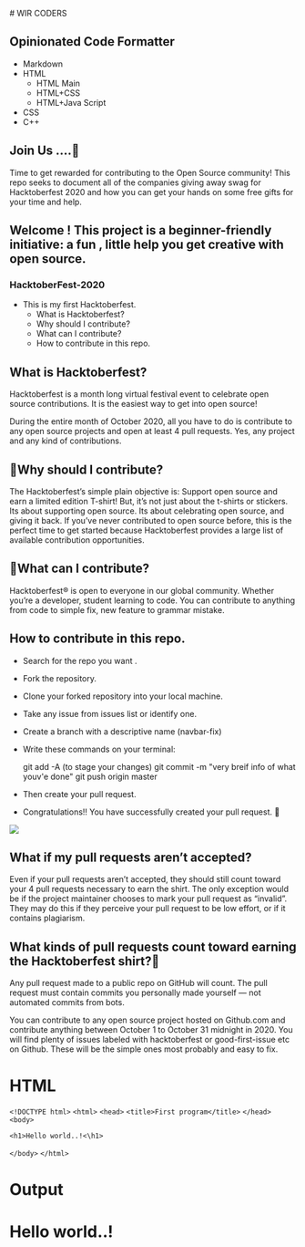 
﻿# WIR  CODERS

## Opinionated Code Formatter

- Markdown 
- HTML 
  - HTML Main
  - HTML+CSS
  - HTML+Java Script
- CSS
 - C++

## Join Us ....🤝

Time to get rewarded for contributing to the Open Source community!
 This repo seeks to document all of the companies giving away swag for Hacktoberfest 2020 and how you can get your hands on some free gifts for your time and help.


## Welcome ! This project is a beginner-friendly initiative: a fun , little  help you get creative with open source.

 ### HacktoberFest-2020
   
 - This is my first  Hacktoberfest.
   - What is Hacktoberfest?
   - Why should I contribute?
   - What can I contribute?
   - How to contribute in this repo.
  
  ## What is Hacktoberfest?
  Hacktoberfest is a month long virtual festival event to celebrate open source contributions. It is the easiest way to get into open source!
  
  During the entire month of October 2020, all you have to do is contribute to any open source projects and open at least 4 pull requests. Yes, any project and any kind of contributions.
  
##  🤨Why should I contribute?
The Hacktoberfest’s simple plain objective is: Support open source and earn a limited edition T-shirt! But, it’s not just about the t-shirts or stickers. Its about supporting open source. Its about celebrating open source, and giving it back. If you’ve never contributed to open source before, this is the perfect time to get started because Hacktoberfest provides a large list of available contribution opportunities.

## 🤔What can I contribute?
Hacktoberfest® is open to everyone in our global community. Whether you’re a developer, student learning to code. You can contribute to anything from code to simple fix, new feature to grammar mistake.

## How to contribute in this repo.
- Search for the repo you want .

-   Fork the repository.
    
- Clone your forked repository into your local machine.
    
- Take any issue from issues list or identify one.
    
-  Create a branch with a descriptive name (navbar-fix)
    
-  Write these commands on your terminal:
    
    git add -A (to stage your changes) git commit -m "very breif info of what youv'e done" git push origin master
    
- Then create your pull request.

-   Congratulations!! You have successfully created your pull request.  🌠


![](https://media.giphy.com/media/xUOxf7XfmpxuSode1O/giphy.gif)
## What if my pull requests aren’t accepted?

Even if your pull requests aren’t accepted, they should still count toward your 4 pull requests necessary to earn the shirt. The only exception would be if the project maintainer chooses to mark your pull request as “invalid”. They may do this if they perceive your pull request to be low effort, or if it contains plagiarism.

## What kinds of pull requests count toward earning the Hacktoberfest shirt?👕

Any pull request made to a public repo on GitHub will count. The pull request must contain commits you personally made yourself — not automated commits from bots.

You can contribute to any open source project hosted on Github.com and contribute anything between October 1 to October 31 midnight in 2020. You will find plenty of issues labeled with hacktoberfest or good-first-issue etc on Github. These will be the simple ones most probably and easy to fix.

# HTML

`<!DOCTYPE html>`
`<html>`
`<head>`
`<title>First program</title>`
`</head>`
`<body>`

`<h1>Hello world..!<\h1>`

`</body>`
`</html>`


# Output
<!DOCTYPE html>
<html>
<head>
<title>Page Title</title>
</head>
<body>

<h1>Hello world..! 

</body>
</html>

